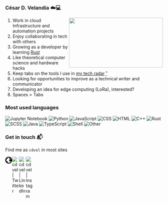 <h3 align="left">
César D. Velandia ☁️💻
</h3>

<img src="https://res.cloudinary.com/cdvel/image/upload/w_760,c_fit,co_rgb:232129,g_south_west,x_500,y_254,l_text:lato_90:cesar.velandia.co/v1592215845/social_card_new.webp" height="160rem" width="300rem" align="right" style="float:right; border-radius: 3px;overflow: hidden;"/>

1. Work in cloud Infrastructure and automation projects
2. Enjoy collaborating in tech with others
3. Growing as a developer by learning [Rust](https://github.com/search?q=rust)
4. Like theoretical computer science and hardware hacks
6. Keep tabs on the tools I use in [my tech radar][tech-radar] [¹][tech-radar-post]
7. Looking for opportunities to improve as a technical writer and communicator
5. Developing an idea for edge computing (LoRa), interested?
8. Spaces > Tabs

### Most used languages

![Jupyter Notebook](https://img.shields.io/static/v1?style=for-the-badge&logo=Jupyter%20Notebook&label=%E2%A0%80&color=222&labelColor=%23DA5B0B&message=Jupyter%20Notebook%EF%B8%B141.1%25)
![Python](https://img.shields.io/static/v1?style=for-the-badge&logo=Python&label=%E2%A0%80&color=222&labelColor=%233572A5&message=Python%EF%B8%B117.4%25)
![JavaScript](https://img.shields.io/static/v1?style=for-the-badge&logo=JavaScript&label=%E2%A0%80&color=222&labelColor=%23f1e05a&message=JavaScript%EF%B8%B116.1%25)
![CSS](https://img.shields.io/static/v1?style=for-the-badge&logo=CSS&label=%E2%A0%80&color=222&labelColor=%23563d7c&message=CSS%EF%B8%B112.6%25)
![HTML](https://img.shields.io/static/v1?style=for-the-badge&logo=HTML&label=%E2%A0%80&color=222&labelColor=%23e34c26&message=HTML%EF%B8%B13.9%25)
![C++](https://img.shields.io/static/v1?style=for-the-badge&logo=C%2B%2B&label=%E2%A0%80&color=222&labelColor=%23f34b7d&message=C%2B%2B%EF%B8%B13%25)
![Rust](https://img.shields.io/static/v1?style=for-the-badge&logo=Rust&label=%E2%A0%80&color=222&labelColor=%23dea584&message=Rust%EF%B8%B11.8%25)
![SCSS](https://img.shields.io/static/v1?style=for-the-badge&logo=SCSS&label=%E2%A0%80&color=222&labelColor=%23c6538c&message=SCSS%EF%B8%B11.3%25)
![Java](https://img.shields.io/static/v1?style=for-the-badge&logo=Java&label=%E2%A0%80&color=222&labelColor=%23b07219&message=Java%EF%B8%B10.7%25)
![TypeScript](https://img.shields.io/static/v1?style=for-the-badge&logo=TypeScript&label=%E2%A0%80&color=222&labelColor=%232b7489&message=TypeScript%EF%B8%B10.5%25)
![Shell](https://img.shields.io/static/v1?style=for-the-badge&logo=Shell&label=%E2%A0%80&color=222&labelColor=%2389e051&message=Shell%EF%B8%B10.3%25)
![Other](https://img.shields.io/static/v1?style=for-the-badge&logo=Other&label=%E2%A0%80&color=222&labelColor=%23ededed&message=Other%EF%B8%B10.7%25)

### Get in touch 📬

Find me as `cdvel` in most sites

[<img align="left" alt="cesar.velandia.co" width="22px" src="https://raw.githubusercontent.com/iconic/open-iconic/master/svg/globe.svg" />][website]
[<img align="left" alt="cdvel | Twitter" width="22px" src="https://cdn.jsdelivr.net/npm/simple-icons@v3/icons/twitter.svg" />][twitter]
[<img align="left" alt="cdvel | LinkedIn" width="22px" src="https://cdn.jsdelivr.net/npm/simple-icons@v3/icons/linkedin.svg" />][linkedin]
[<img align="left" alt="cdvel | Instagram" width="22px" src="https://cdn.jsdelivr.net/npm/simple-icons@v3/icons/instagram.svg" />][instagram]


[tech-radar]: https://cdvel.github.io/tech-radar
[tech-radar-post]: https://cesar.velandia.co/tech-radar/
[website]: https://cesar.velandia.co
[twitter]: https://twitter.com/cdvel
[instagram]: https://instagram.com/cdvel
[linkedin]: https://linkedin.com/in/cdvelandia
